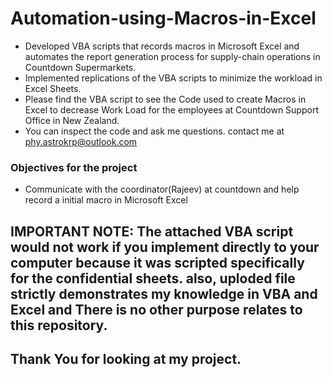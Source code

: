 # Automation-using-Macros-in-Excel

* Developed VBA scripts that records macros in Microsoft Excel and automates the report generation process for supply-chain operations in Countdown Supermarkets.
* Implemented replications of the VBA scripts to minimize the workload in Excel Sheets.
* Please find the VBA script to see the Code used to create Macros in Excel to decrease Work Load for the employees at Countdown Support Office in New Zealand.
* You can inspect the code and ask me questions. contact me at phy.astrokrp@outlook.com



### Objectives for the project 

* Communicate with the coordinator(Rajeev) at countdown and help record a initial macro in Microsoft Excel



## IMPORTANT NOTE: The attached VBA script would not work if you implement directly to your computer because it was scripted specifically for the confidential sheets. also, uploded file strictly demonstrates my knowledge in VBA and Excel and There is no other purpose relates to this repository. 


## Thank You for looking at my project.
